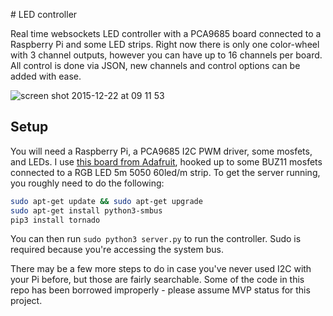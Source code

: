 # LED controller

Real time websockets LED controller with a PCA9685 board connected to a Raspberry Pi and some LED strips. Right now there is only one color-wheel with 3 channel outputs, however you can have up to 16 channels per board. All control is done via JSON, new channels and control options can be added with ease.

![screen shot 2015-12-22 at 09 11 53](https://cloud.githubusercontent.com/assets/1775702/11950815/3daffed4-a88c-11e5-9caa-8795266eba07.png)

## Setup
You will need a Raspberry Pi, a PCA9685 I2C PWM driver, some mosfets, and LEDs. I use [this board from Adafruit](https://www.adafruit.com/product/815), hooked up to some BUZ11 mosfets connected to a RGB LED 5m 5050 60led/m strip. To get the server running, you roughly need to do the following:
```bash
sudo apt-get update && sudo apt-get upgrade
sudo apt-get install python3-smbus
pip3 install tornado
```
You can then run `sudo python3 server.py` to run the controller. Sudo is required because you're accessing the system bus.

There may be a few more steps to do in case you've never used I2C with your Pi before, but those are fairly searchable. Some of the code in this repo has been borrowed improperly - please assume MVP status for this project.

